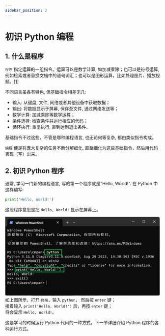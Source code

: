 ```yaml
---
sidebar_position: 3
---
```


# 初识 Python 编程

## 1. 什么是程序

`程序` 指定运算的一组指令。运算可以是数学计算, 如加减乘除；也可以是符号运算, 例如检索或者替换文档中的语句词汇；也可以是图形运算，比如处理图片、播放视频。[[1]](https://greenteapress.com/thinkpython2/html/thinkpython2002.html#sec6)

不同语言虽各有特色, 但基础指令相差无几:

- 输入: 从键盘, 文件, 网络或者其他设备中获取数据；
- 输出: 将数据显示于屏幕, 保存至文件, 通过网络发送等；
- 数学计算: 加减乘除等数学运算；
- 条件选择: 检查条件并运行相应的代码；
- 循环执行: 重复执行, 直到达到退出条件。

基础指令不过这些，不管是哪种编程语言, 也无论何等复杂, 都由类似指令构成。

`编程` 便是将庞大复杂的任务不断分解细化, 直至细化为这些基础指令，然后用代码表现（写）出来。

## 2. 初识 Python 程序

通常, 学习一门新的编程语言, 写的第一个程序就是"Hello, World!". 在 Python 中这样编写:

```python
print('Hello, World!')
```

这段程序意思是把 `Hello, World!` 显示在屏幕上。

![打开交互模式](../images/run-interactive-mode.png)
如上图所示，打开 `终端`，输入 `python`， 然后按 `enter` 键；  
接着输入 `print('Hello, World!')` 后，再按 `enter` 键；  
将会显示 `Hello, World!`。

这是学习的时候运行 Python 代码的一种方式，下一节详细介绍 Python 程序的各种运行方式。
